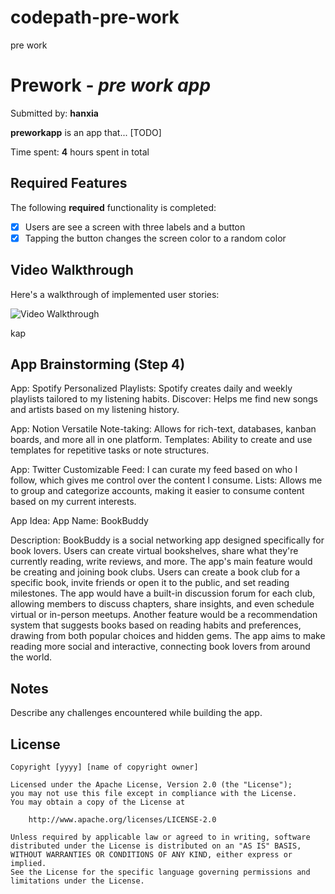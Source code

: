 # codepath-pre-work
pre work 
# Prework - *pre work app*

Submitted by: **hanxia**

**preworkapp** is an app that... [TODO] 

Time spent: **4** hours spent in total

## Required Features

The following **required** functionality is completed:

- [x] Users are see a screen with three labels and a button
- [x] Tapping the button changes the screen color to a random color
 
## Video Walkthrough

Here's a walkthrough of implemented user stories:

<img src='http://i.imgur.com/link/to/your/gif/file.gif' title='Video Walkthrough' width='' alt='Video Walkthrough' />


<!-- Replace this with whatever GIF tool you used! -->
kap 
<!-- Recommended tools:
[Kap](https://getkap.co/) for macOS
[ScreenToGif](https://www.screentogif.com/) for Windows
[peek](https://github.com/phw/peek) for Linux. -->

## App Brainstorming (Step 4)

App: Spotify
Personalized Playlists: Spotify creates daily and weekly playlists tailored to my listening habits.
Discover: Helps me find new songs and artists based on my listening history.

App: Notion
Versatile Note-taking: Allows for rich-text, databases, kanban boards, and more all in one platform.
Templates: Ability to create and use templates for repetitive tasks or note structures.

App: Twitter
Customizable Feed: I can curate my feed based on who I follow, which gives me control over the content I consume.
Lists: Allows me to group and categorize accounts, making it easier to consume content based on my current interests.

App Idea:
App Name: BookBuddy

Description: BookBuddy is a social networking app designed specifically for book lovers. Users can create virtual bookshelves, share what they're currently reading, write reviews, and more. The app's main feature would be creating and joining book clubs. Users can create a book club for a specific book, invite friends or open it to the public, and set reading milestones. The app would have a built-in discussion forum for each club, allowing members to discuss chapters, share insights, and even schedule virtual or in-person meetups. Another feature would be a recommendation system that suggests books based on reading habits and preferences, drawing from both popular choices and hidden gems. The app aims to make reading more social and interactive, connecting book lovers from around the world.
## Notes

Describe any challenges encountered while building the app.

## License

    Copyright [yyyy] [name of copyright owner]

    Licensed under the Apache License, Version 2.0 (the "License");
    you may not use this file except in compliance with the License.
    You may obtain a copy of the License at

        http://www.apache.org/licenses/LICENSE-2.0

    Unless required by applicable law or agreed to in writing, software
    distributed under the License is distributed on an "AS IS" BASIS,
    WITHOUT WARRANTIES OR CONDITIONS OF ANY KIND, either express or implied.
    See the License for the specific language governing permissions and
    limitations under the License.
